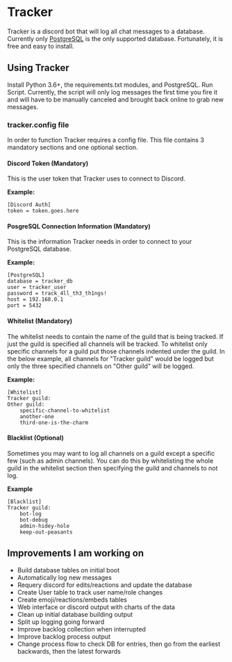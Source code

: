 # Tracker
Tracker is a discord bot that will log all chat messages to a database. Currently only [PostgreSQL](https://www.postgresql.org/) is the only supported database. Fortunately, it is free and easy to install.

## Using Tracker
Install Python 3.6+, the requirements.txt modules, and PostgreSQL. Run Script. Currently, the script will only log messages the first time you fire it and will have to be manually canceled and brought back online to grab new messages.

### tracker.config file
In order to function Tracker requires a config file. This file contains 3 mandatory sections and one optional section.

#### Discord Token (Mandatory)
This is the user token that Tracker uses to connect to Discord.

**Example:**
```
[Discord Auth]
token = token.goes.here
```

#### PosgreSQL Connection Information (Mandatory)
This is the information Tracker needs in order to connect to your PostgreSQL database.

**Example:**
```
[PostgreSQL]
database = tracker_db
user = tracker_user
password = track_4ll_th3_th1ngs!
host = 192.168.0.1
port = 5432
```

#### Whitelist (Mandatory)
The whitelist needs to contain the name of the guild that is being tracked.  If just the guild is specified all channels will be tracked.  To whitelist only specific channels for a guild put those channels indented under the guild.  In the below example, all channels for "Tracker guild" would be logged but only the three specified channels on "Other guild" will be logged.

**Example:**
```
[Whitelist]
Tracker guild:
Other guild:
	specific-channel-to-whitelist
	another-one
	third-one-is-the-charm
```

#### Blacklist (Optional)
Sometimes you may want to log all channels on a guild except a specific few (such as admin channels).  You can do this by whitelisting the whole guild in the whitelist section then specifying the guild and channels to not log.

**Example**
```
[Blacklist]
Tracker guild:
	bot-log
	bot-debug
	admin-hidey-hole
	keep-out-peasants
```


## Improvements I am working on

* Build database tables on initial boot
* Automatically log new messages
* Requery discord for edits/reactions and update the database
* Create User table to track user name/role changes
* Create emoji/reactions/embeds tables
* Web interface or discord output with charts of the data
* Clean up initial database building output
* Split up logging going forward
* Improve backlog collection when interrupted
* Improve backlog process output
* Change process flow to check DB for entries, then go from the earliest backwards, then the latest forwards
